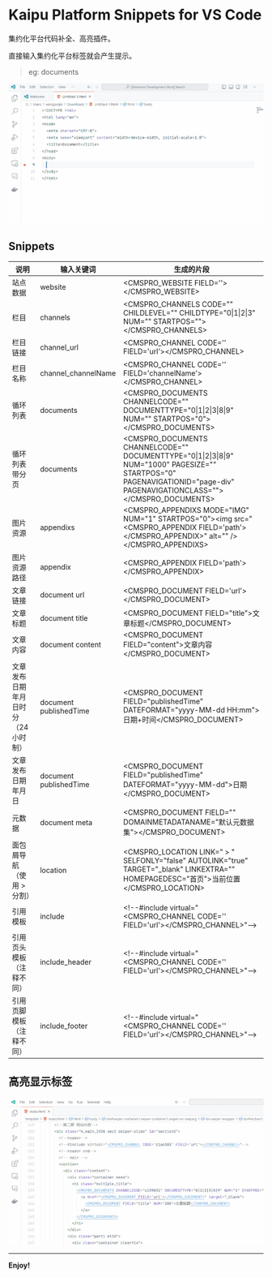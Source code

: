 # Kaipu Platform Snippets for VS Code

集约化平台代码补全、高亮插件。 

直接输入集约化平台标签就会产生提示。

> eg: documents

![补全效果](./screenshots/type.gif)

## Snippets

| 说明               | 输入关键词                      | 生成的片段                                                                                                                                                                                        |
|------------------- |-------------------------------|----------------------------------------------------------------------------------------------------------------------------------------------------------------------------------------------|
|站点数据             | website                       | <CMSPRO_WEBSITE FIELD=''></CMSPRO_WEBSITE>                                                                                                                                                   |
|栏目                | channels                      | <CMSPRO_CHANNELS CODE="" CHILDLEVEL="" CHILDTYPE="0\|1\|2\|3" NUM="" STARTPOS=""></CMSPRO_CHANNELS>                                                                                          |
|栏目链接             | channel_url                   | <CMSPRO_CHANNEL CODE='' FIELD='url'></CMSPRO_CHANNEL>                                                                                                                                    |
|栏目名称             | channel_channelName           | <CMSPRO_CHANNEL CODE='' FIELD='channelName'></CMSPRO_CHANNEL>                                                                                                                            |
|循环列表             | documents                     | <CMSPRO_DOCUMENTS CHANNELCODE="" DOCUMENTTYPE="0\|1\|2\|3\|8\|9" NUM="" STARTPOS="0"></CMSPRO_DOCUMENTS>                                                                          |
|循环列表带分页        | documents                     | <CMSPRO_DOCUMENTS CHANNELCODE="" DOCUMENTTYPE="0\|1\|2\|3\|8\|9" NUM="1000" PAGESIZE="" STARTPOS="0" PAGENAVIGATIONID="page-div" PAGENAVIGATIONCLASS=""></CMSPRO_DOCUMENTS> |
|图片资源             | appendixs                     | <CMSPRO_APPENDIXS MODE="IMG" NUM="1" STARTPOS="0">\<img src="<CMSPRO_APPENDIX FIELD='path'></CMSPRO_APPENDIX>" alt="" /></CMSPRO_APPENDIXS>                                         |
|图片资源路径          | appendix                      | <CMSPRO_APPENDIX FIELD='path'></CMSPRO_APPENDIX>                                                                                                                                             |
|文章链接             | document url                  | <CMSPRO_DOCUMENT FIELD='url'></CMSPRO_DOCUMENT>                                                                                                                                              |
|文章标题             | document title                | <CMSPRO_DOCUMENT FIELD="title">文章标题</CMSPRO_DOCUMENT>                                                                                                                                      |
|文章内容             | document content              | <CMSPRO_DOCUMENT FIELD="content">文章内容</CMSPRO_DOCUMENT>                                                                                                                                    |
|文章发布日期 年月日时分（24小时制）| document publishedTime        | <CMSPRO_DOCUMENT FIELD="publishedTime" DATEFORMAT="yyyy-MM-dd HH:mm">日期+时间</CMSPRO_DOCUMENT>                                                                                             |
|文章发布日期 年月日    | document publishedTime        | <CMSPRO_DOCUMENT FIELD="publishedTime" DATEFORMAT="yyyy-MM-dd">日期</CMSPRO_DOCUMENT>                                                                                                      |
|元数据              | document meta                 | <CMSPRO_DOCUMENT FIELD="" DOMAINMETADATANAME="默认元数据集"></CMSPRO_DOCUMENT>                                                                                                         |
|面包屑导航（使用 > 分割）| location                      | <CMSPRO_LOCATION LINK="&nbsp;&gt;&nbsp;" SELFONLY="false" AUTOLINK="true" TARGET="_blank" LINKEXTRA="" HOMEPAGEDESC="首页">当前位置</CMSPRO_LOCATION>                                  |
|引用模板              | include                       | \<!--#include virtual="<CMSPRO_CHANNEL CODE='' FIELD='url'></CMSPRO_CHANNEL>"-->                                                                                                              |
|引用页头模板（注释不同）| include_header                | \<!--#include virtual="<CMSPRO_CHANNEL CODE='' FIELD='url'></CMSPRO_CHANNEL>"-->                                                                                                              |
|引用页脚模板（注释不同）| include_footer                | \<!--#include virtual="<CMSPRO_CHANNEL CODE='' FIELD='url'></CMSPRO_CHANNEL>"-->                                                                                                              |

## 高亮显示标签

![高亮显示标签](./screenshots/highlight.jpg)

---

**Enjoy!**

